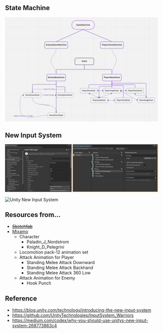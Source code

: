 ## State Machine
![States](./Assets/Art/Sample/statemachine-example.png)

## New Input System
![New Input System](./Assets/Art/Sample/newInput.png)

![Unity New Input System](https://docs.unity3d.com/Packages/com.unity.inputsystem@1.4/manual/images/MyGameActions.png)

## Resources from...
* ~~[Sketchfab](https://skfb.ly/ovEKG)~~
* [Mixamo](https://mixamo.com)
  * Character
    * Paladin_J_Nordstrom
    * Knight_D_Pelegrini
  * Locomotion pack-12 animation set
  * Attack Animation for Player
    * Standing Melee Attack Downward
    * Standing Melee Attack Backhand
    * Standing Melee Attack 360 Low
  * Attack Animation for Enemy
    * Hook Punch

## Reference
* https://blog.unity.com/technology/introducing-the-new-input-system
* https://github.com/UnityTechnologies/InputSystem_Warriors
* https://medium.com/codex/why-you-should-use-unitys-new-input-system-268773863c4